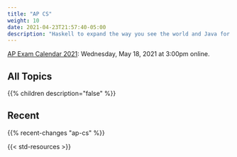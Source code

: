 ```yaml
---
title: "AP CS"
weight: 10
date: 2021-04-23T21:57:40-05:00
description: "Haskell to expand the way you see the world and Java for object-oriented programming."
---
```


<i class='fa fa-calendar' aria-hidden='true'></i>[AP Exam Calendar
2021](https://apcentral.collegeboard.org/courses/exam-dates-and-fees):
Wednesday, May 18, 2021 at 3:00pm online.

## All Topics

{{% children description="false" %}}

## Recent

{{% recent-changes "ap-cs" %}}

{{< std-resources >}}
